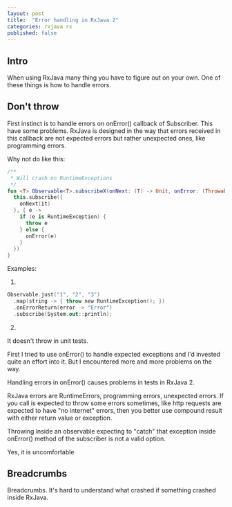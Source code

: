 ```yaml
---
layout: post
title:  "Error handling in RxJava 2"
categories: rxjava rx
published: false
---
```


## Intro

When using RxJava many thing you have to figure out on your own. One of these things is how to handle errors.

## Don't throw

First instinct is to handle errors on onError() callback of Subscriber. This have some problems. RxJava is designed in the way that errors received in this callback are not expected errors but rather unexpected ones, like programming errors.

Why not do like this:

```kotlin
/**
 * Will crash on RuntimeExceptions
 */
fun <T> Observable<T>.subscribeX(onNext: (T) -> Unit, onError: (Throwable) -> Unit) {
  this.subscribe({
    onNext(it)
  }, { e ->
    if (e is RuntimeException) {
      throw e
    } else {
      onError(e)
    }
  })
}
```

Examples:

1.
```kotlin
Observable.just("1", "2", "3")
  .map(string -> { throw new RuntimeException(); })
  .onErrorReturn(error -> "Error")
  .subscribe(System.out::println);
```

2.
It doesn't throw in unit tests.


First I tried to use onError() to handle expected exceptions and I'd invested quite an effort into it. But I encountered more and more problems on the way.

Handling errors in onError() causes problems in tests in RxJava 2.

RxJava errors are RuntimeErrors, programming errors, unexpected errors. If you call is expected to throw some errors sometimes, like http requests are expected to have "no internet" errors, then you better use compound result with either return value or exception.

Throwing inside an observable expecting to "catch" that exception inside onError() method of the subscriber is not a valid option.

Yes, it is uncomfortable

## Breadcrumbs

Breadcrumbs. It's hard to understand what crashed if something crashed inside RxJava.

